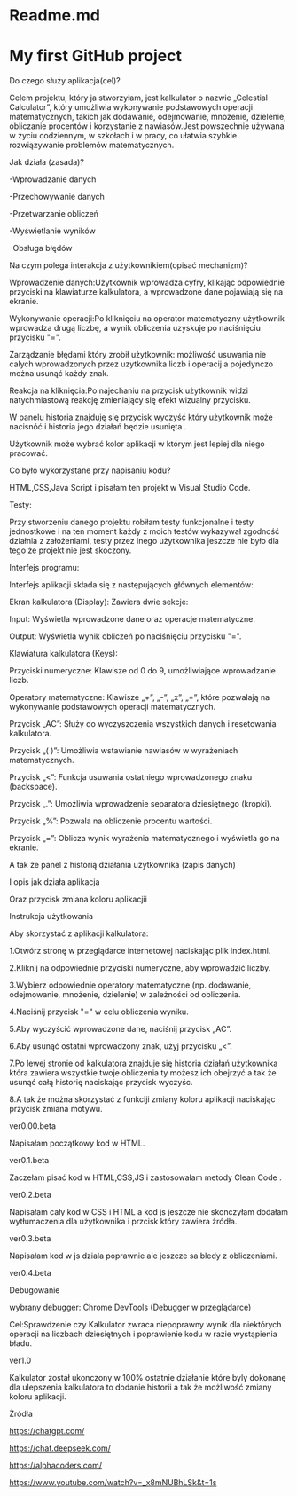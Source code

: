 # Readme.md
# My first GitHub project
Do czego służy aplikacja(cel)?

Celem projektu, który ja stworzyłam, jest kalkulator o nazwie „Celestial Calculator”, który umożliwia wykonywanie podstawowych operacji matematycznych, takich jak dodawanie, odejmowanie, mnożenie, dzielenie, obliczanie procentów i korzystanie z nawiasów.Jest powszechnie używana w życiu codziennym, w szkołach i w pracy, co ułatwia szybkie rozwiązywanie problemów matematycznych.

Jak działa (zasada)?

-Wprowadzanie danych

-Przechowywanie danych

-Przetwarzanie obliczeń

-Wyświetlanie wyników

-Obsługa błędów

Na czym polega interakcja z użytkownikiem(opisać mechanizm)?

Wprowadzenie danych:Użytkownik wprowadza cyfry, klikając odpowiednie przyciski na klawiaturze kalkulatora, a wprowadzone dane pojawiają się na ekranie.

Wykonywanie operacji:Po kliknięciu na operator matematyczny użytkownik wprowadza drugą liczbę, a wynik obliczenia uzyskuje po naciśnięciu przycisku "=".

Zarządzanie błędami który zrobił użytkownik: możliwość usuwania nie calych wprowadzonych przez uzytkownika liczb i operacij a pojedynczo można usunąć każdy znak.

Reakcja na kliknięcia:Po najechaniu na przycisk użytkownik widzi natychmiastową reakcję zmieniający się efekt wizualny przycisku.

W panelu historia znajduję się przycisk wyczyść który użytkownik może nacisnóć i historia jego działań będzie usunięta .

Użytkownik może wybrać kolor aplikacji w którym jest lepiej dla niego pracować.

Co było wykorzystane przy napisaniu kodu?

HTML,CSS,Java Script i pisałam ten projekt w Visual Studio Code.

Testy:

Przy stworzeniu danego projektu robiłam testy funkcjonalne i testy jednostkowe i na ten moment każdy z moich testów wykazywał zgodność działnia z założeniami, testy przez inego użytkownika jeszcze nie było dla tego że projekt nie jest skoczony.

Interfejs programu:

Interfejs aplikacji składa się z następujących głównych elementów:

Ekran kalkulatora (Display): Zawiera dwie sekcje:

Input: Wyświetla wprowadzone dane oraz operacje matematyczne.

Output: Wyświetla wynik obliczeń po naciśnięciu przycisku "=".

Klawiatura kalkulatora (Keys):

Przyciski numeryczne: Klawisze od 0 do 9, umożliwiające wprowadzanie liczb.

Operatory matematyczne: Klawisze „+”, „-”, „x”, „÷”, które pozwalają na wykonywanie podstawowych operacji matematycznych.

Przycisk „AC”: Służy do wyczyszczenia wszystkich danych i resetowania kalkulatora.

Przycisk „( )”: Umożliwia wstawianie nawiasów w wyrażeniach matematycznych.

Przycisk „<”: Funkcja usuwania ostatniego wprowadzonego znaku (backspace).

Przycisk „.”: Umożliwia wprowadzenie separatora dziesiętnego (kropki).

Przycisk „%”: Pozwala na obliczenie procentu wartości.

Przycisk „=”: Oblicza wynik wyrażenia matematycznego i wyświetla go na ekranie.

A tak że panel z historią działania użytkownika (zapis danych)

I opis jak działa aplikacja 

Oraz przycisk zmiana koloru aplikacjii

Instrukcja użytkowania
 
Aby skorzystać z aplikacji kalkulatora:

1.Otwórz stronę w przeglądarce internetowej naciskając plik index.html.

2.Kliknij na odpowiednie przyciski numeryczne, aby wprowadzić liczby.

3.Wybierz odpowiednie operatory matematyczne (np. dodawanie, odejmowanie, mnożenie, dzielenie) w zależności od obliczenia.

4.Naciśnij przycisk "=" w celu obliczenia wyniku.

5.Aby wyczyścić wprowadzone dane, naciśnij przycisk „AC”.

6.Aby usunąć ostatni wprowadzony znak, użyj przycisku „<”.

7.Po lewej stronie od kalkulatora znajduje się historia działań użytkownika która zawiera wszystkie twoje obliczenia ty możesz ich obejrzyć a tak że usunąć całą historię naciskając przycisk wyczyśc.

8.A tak że można skorzystać z funkciji zmiany koloru aplikacji naciskając przycisk zmiana motywu.

ver0.00.beta

Napisałam początkowy kod w HTML.

ver0.1.beta

Zaczełam pisać kod w HTML,CSS,JS i zastosowałam metody Clean Code .

ver0.2.beta

Napisałam cały kod w CSS i HTML a kod js jeszcze nie skonczyłam dodałam wytłumaczenia dla użytkownika i przcisk który zawiera żródła.

ver0.3.beta

Napisałam kod w js dziala poprawnie ale jeszcze sa bledy z obliczeniami.

ver0.4.beta

Debugowanie 

wybrany debugger: Chrome DevTools (Debugger w przeglądarce)

Cel:Sprawdzenie czy Kalkulator zwraca niepoprawny wynik dla niektórych operacji na liczbach dziesiętnych i poprawienie kodu w razie wystąpienia bładu.

ver1.0

Kalkulator został ukonczony w 100% ostatnie działanie które byly dokonanę dla ulepszenia kalkulatora to dodanie historii a tak że możliwość zmiany koloru aplikacji.

Żródła

https://chatgpt.com/

https://chat.deepseek.com/

https://alphacoders.com/

https://www.youtube.com/watch?v=_x8mNUBhLSk&t=1s
